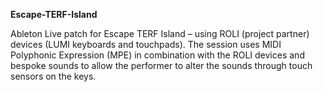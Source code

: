 **Escape-TERF-Island**

Ableton Live patch for Escape TERF Island – using ROLI (project partner) devices (LUMI keyboards and touchpads). The session uses MIDI Polyphonic Expression (MPE) in combination with the ROLI devices and bespoke sounds to allow the performer to alter the sounds through touch sensors on the keys.


